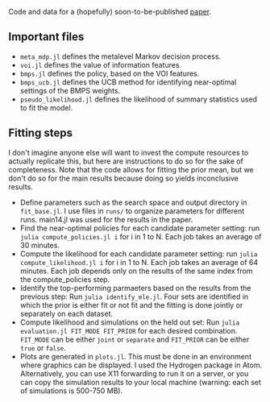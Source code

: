 Code and data for a (hopefully) soon-to-be-published [paper](https://psyarxiv.com/57v6k).

## Important files

- `meta_mdp.jl` defines the metalevel Markov decision process.
- `voi.jl` defines the value of information features.
- `bmps.jl` defines the policy, based on the VOI features.
- `bmps_ucb.jl` defines the UCB method for identifying near-optimal settings of the BMPS weights.
- `pseudo_likelihood.jl` defines the likelihood of summary statistics used to fit the model.

## Fitting steps

I don't imagine anyone else will want to invest the compute resources to actually replicate this, but here are instructions to do so for the sake of completeness. Note that the code allows for fitting the prior mean, but we don't do so for the main results because doing so yields inconclusive results.

- Define parameters such as the search space and output directory in `fit_base.jl`. I use files in `runs/` to organize parameters for different runs. main14.jl was used for the results in the paper.
- Find the near-optimal policies for each candidate parameter setting: run `julia compute_policies.jl i` for i in 1 to N. Each job takes an average of 30 minutes.
- Compute the likelihood for each candidate parameter setting: run `julia compute_likelihood.jl i` for i in 1 to N. Each job takes an average of 64 minutes. Each job depends only on the results of the same index from the compute_policies step.
- Identify the top-performing parmaeters based on the results from the previous step: Run `julia identify_mle.jl`. Four sets are identified in which the prior is either fit or not fit and the fitting is done jointly or separately on each dataset.
- Compute likelihood and simulations on the held out set: Run `julia evaluation.jl FIT_MODE FIT_PRIOR` for each desired combination. `FIT_MODE` can be either `joint` or `separate` and `FIT_PRIOR` can be either `true` or `false`.
- Plots are generated in `plots.jl`. This must be done in an environment where graphics can be displayed. I used the Hydrogen package in Atom. Alternatively, you can use X11 forwarding to run it on a server, or you can copy the simulation results to your local machine (warning: each set of simulations is 500-750 MB).
<!-- - Run `julia plots.jl RUN_NAME FIT_MODE-FIT_PRIOR`.  As such, it is  -->



